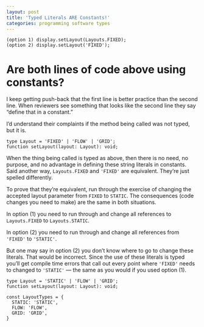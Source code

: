 ```yaml
---
layout: post
title: 'Typed Literals ARE Constants!'
categories: programming software types
---
```


```
(option 1) display.setLayout(Layouts.FIXED);
(option 2) display.setLayout('FIXED');
```

# **Are both lines of code above using constants?**

I keep getting push-back that the first line is better practice than the second line. When reviewers see something that looks like the second line they say “define that in a constant.”

I’d understand their complaints if the method being called was not typed, but it is.

    type Layout = 'FIXED' | 'FLOW' | 'GRID';
    function setLayout(layout: Layout): void;

When the thing being called is typed as above, then there is no need, no purpose, and no advantage in defining these string literals in constants. Said another way, `Layouts.FIXED` and `'FIXED'` are equivalent. They’re just spelled differently.

To prove that they’re equivalent, run through the exercise of changing the accepted layout parameter from `FIXED` to `STATIC`. The consequences (code changes you need to make) are the same in both situations.

In option (1) you need to run through and change all references to `Layouts.FIXED` to `Layouts.STATIC`.

In option (2) you need to run through and change all references from `'FIXED'` to `'STATIC'`.

But one may say in option (2) you don’t know where to go to change these literals. That would be incorrect. Since the use of these literals is typed you’ll get compile time errors that call out every point where `'FIXED'` needs to changed to `'STATIC'` — the same as you would if you used option (1).

```
type Layout = 'STATIC' | 'FLOW' | 'GRID';
function setLayout(layout: Layout): void;
```

```
const LayoutTypes = {
  STATIC: 'STATIC',
  FLOW: 'FLOW',
  GRID: 'GRID',
}
```
